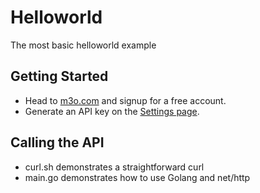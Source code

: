 # Helloworld

The most basic helloworld example

## Getting Started

- Head to [m3o.com](https://m3o.com) and signup for a free account. 
- Generate an API key on the [Settings page](https://m3o.com/settings/keys).

## Calling the API

- curl.sh demonstrates a straightforward curl
- main.go demonstrates how to use Golang and net/http
